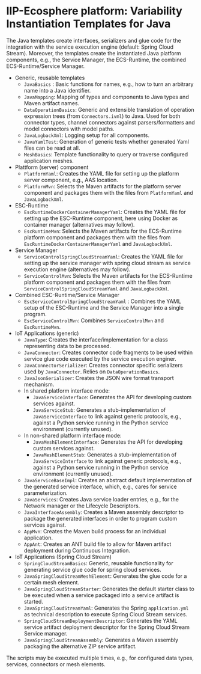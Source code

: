 # IIP-Ecosphere platform: Variability Instantiation Templates for Java

The Java templates create interfaces, serializers and glue code for the integration with the service execution engine (default: Spring Cloud Stream). Moreover, the templates create the instantiated Java platform components, e.g., the Service Manager, the ECS-Runtime, the combined ECS-Runtime/Service Manager.

* Generic, reusable templates
    * `JavaBasics` : Basic functions for names, e.g., how to turn an arbitrary name into a Java identifier.
    * `JavaMapping`: Mapping of types and components to Java types and Maven artifact names.
    * `DataOperationBasics`: Generic and extensible translation of operation expression trees (from `Connectors.ivml`) to Java. Used for both connector types, channel connectors against parsers/formatters and model connectors with model paths.
    * `JavaLogbackXml`: Logging setup for all components.
    * `JavaYamlTest`: Generation of generic tests whether generated Yaml files can be read at all.
    * `MeshBasics`: Template functionality to query or traverse configured application meshes.
* Plattform (server) component
    * `PlatformYaml`: Creates the YAML file for setting up the platform server component, e.g., AAS location. 
    * `PlatformMvn`: Selects the Maven artifacts for the platform server component and packages them with the files from `PlatformYaml` and `JavaLogbackXml`.
* ESC-Runtime
    * `EscRuntimeDockerContainerManagerYaml`: Creates the YAML file for setting up the ESC-Runtime component, here using Docker as container manager (alternatives may follow). 
    * `EscRuntimeMvn`: Selects the Maven artifacts for the ECS-Runtime platform component and packages them with the files from `EscRuntimeDockerContainerManagerYaml` and `JavaLogbackXml`.
* Service Manager
     * `ServiceControlSpringCloudStreamYaml`: Creates the YAML file for setting up the service manager with spring cloud stream as service execution engine (alternatives may follow).
     * `ServiceControlMvn`: Selects the Maven artifacts for the ECS-Runtime platform component and packages them with the files from `ServiceControlSpringCloudStreamYaml` and `JavaLogbackXml`.
* Combined ESC-Runtime/Service Manager
    * `EscServiceControlSpringCloudStreamYaml` : Combines the YAML setup of the ESC-Runtime and the Service Manager into a single program.
    * `EscServiceControlMvn`: Combines `ServiceControlMvn` and `EscRuntimeMvn`.
* IoT Applications (generic)
    * `JavaType`: Creates the interface/implementation for a class representing data to be processed.
    * `JavaConnector`: Creates connector code fragments to be used within service glue code executed by the service execution enginer.
    * `JavaConnectorSerializer`: Creates connector specific serializers used by `JavaConnector`. Relies on `DataOperationBasics`.
    * `JavaJsonSerializer`: Creates the JSON wire format transport mechanism.
    *  In shared platform interface mode:
        * `JavaServiceInterface`: Generates the API for developing custom services against.
        * `JavaServiceStub`: Generates a stub-implementation of `JavaServiceInterface` to link against generic protocols, e.g., against a Python service running in the Python service environment (currently unused).
    *  In non-shared platform interface mode:
        * `JavaMeshElementInterface`: Generates the API for developing custom services against.
        * `JavaMeshElementStub`: Generates a stub-implementation of `JavaServiceInterface` to link against generic protocols, e.g., against a Python service running in the Python service environment (currently unused).
    * `JavaServiceBaseImpl`: Creates an abstract default implementation of the generated service interface, which, e.g., cares for service parameterization. 
    * `JavaServices`: Creates Java service loader entries, e.g., for the Network manager or the Lifecycle Descriptors.
    * `JavaInterfaceAssembly`: Creates a Maven assembly descriptor to package the generated interfaces in order to program custom services against.
    * `AppMvn`: Creates the Maven build process for an individual application.
    * `AppAnt`: Creates an ANT build file to allow for Maven artifact deployment during Continuous Integration.
* IoT Applications (Spring Cloud Stream)
    * `SpringCloudStreamBasics`: Generic, reusable functionality for generating service glue code for spring cloud services.
    * `JavaSpringCloudStreamMeshElement`: Generates the glue code for a certain mesh element.
    * `JavaSpringCloudStreamStarter`: Generates the default starter class to be executed when a service packaged into a service artifact is started.
    * `JavaSpringCloudStreamYaml`: Generates the Spring `application.yml` as technical description to execute Spring Cloud Stream services.
    * `SpringCloudStreamDeploymentDescriptor`: Generates the YAML service artifact deployment descriptor for the Spring Cloud Stream Service manager.
    * `JavaSpringCloudStreamAssembly`: Generates a Maven assembly packaging the alternative ZIP service artifact.

The scripts may be executed multiple times, e.g., for configured data types, services, connectors or mesh elements.
